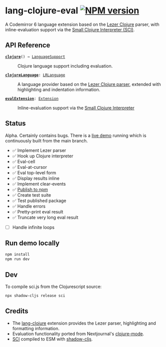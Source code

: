 # lang-clojure-eval [![NPM version](https://img.shields.io/npm/v/lang-clojure-eval?color=purple)](https://www.npmjs.com/package/lang-clojure-eval)

A Codemirror 6 language extension based on the [Lezer Clojure](https://github.com/nextjournal/lezer-clojure) parser, with inline-evaluation support via the [Small Clojure Interpreter (SCI)](https://github.com/babashka/sci).

## API Reference
<dl>
<dt>
  <code><strong><a href="https://github.com/bobbicodes/lang-clojure-eval/blob/bce8ebaf2e2989cd3d7d1d393cf50977442c1eaa/main.js#L11">clojure</a></strong>() → <a href="https://codemirror.net/docs/ref#language.LanguageSupport">LanguageSupport</a></code></dt>

<dd><p>Clojure language support including evaluation.</p>
</dd>
<dt>
  <code><strong><a href="https://github.com/bobbicodes/lang-clojure-eval/blob/5e79a06a6f8b46ea8e3f2bbbdb701983752db0a4/main.js#L55">clojureLanguage</a></strong>: <a href="https://codemirror.net/docs/ref#language.LRLanguage">LRLanguage</a></code></dt>

<dd><p>A language provider based on the <a href="https://github.com/nextjournal/lezer-clojure">Lezer Clojure
parser</a>, extended with
highlighting and indentation information.</p>
</dd>
<dt>
  <code><strong><a href="https://github.com/bobbicodes/lang-clojure-eval/blob/5e79a06a6f8b46ea8e3f2bbbdb701983752db0a4/eval-region.js#L178">evalExtension</a></strong>: <a href="https://codemirror.net/docs/ref#state.Extension">Extension</a></code></dt>

<dd><p>Inline-evaluation support via the <a href="https://github.com/babashka/sci">Small Clojure Interpreter</a></p>
</dd>
</dl>

## Status

Alpha. Certainly contains bugs. There is a [live demo](https://bobbicodes.github.io/lang-clojure-eval/) running which is continuously built from the main branch.

- ✅ Implement Lezer parser
- ✅ Hook up Clojure interpreter
- ✅ Eval-cell
- ✅ Eval-at-cursor
- ✅ Eval top-level form
- ✅ Display results inline
- ✅ Implement clear-events
- ✅ [Publish to npm](https://www.npmjs.com/package/lang-clojure-eval)
- ✅ Create test suite
- ✅ Test published package
- ✅ Handle errors
- ✅ Pretty-print eval result
- ✅ Truncate very long eval result
- [ ] Handle infinite loops

## Run demo locally

```bash
npm install
npm run dev
```

## Dev

To compile sci.js from the Clojurescript source:

```bash
npx shadow-cljs release sci
```

## Credits

- The [lang-clojure](https://github.com/nextjournal/lang-clojure/) extension provides the Lezer parser, highlighting and formatting information.
- Evaluation functionality ported from Nextjournal's [clojure-mode](https://github.com/nextjournal/clojure-mode/).
- [SCI](https://github.com/babashka/sci) compiled to ESM with [shadow-cljs](https://github.com/thheller/shadow-cljs).
